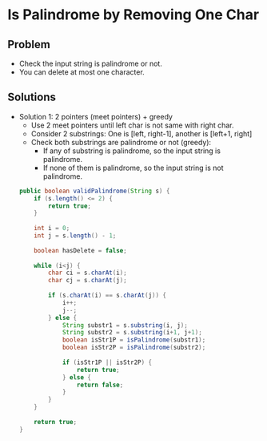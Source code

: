 # Is Palindrome by Removing One Char

## Problem
- Check the input string is palindrome or not.
- You can delete at most one character.

## Solutions
- Solution 1: 2 pointers (meet pointers) + greedy
   - Use 2 meet pointers until left char is not same with right char.
   - Consider 2 substrings: One is [left, right-1], another is [left+1, right]
   - Check both substrings are palindrome or not (greedy):
      - If any of substring is palindrome, so the input string is palindrome.
      - If none of them is palindrome, so the input string is not palindrome.
  ```java
  public boolean validPalindrome(String s) {
      if (s.length() <= 2) {
          return true;
      }
        
      int i = 0;
      int j = s.length() - 1;
        
      boolean hasDelete = false;
        
      while (i<j) {
          char ci = s.charAt(i);
          char cj = s.charAt(j);
            
          if (s.charAt(i) == s.charAt(j)) {
              i++; 
              j--;
          } else {
              String substr1 = s.substring(i, j);
              String substr2 = s.substring(i+1, j+1);
              boolean isStr1P = isPalindrome(substr1);
              boolean isStr2P = isPalindrome(substr2);
                
              if (isStr1P || isStr2P) {
                  return true;
              } else {
                  return false;
              }
          }
      }
        
      return true;
  }
  ```
